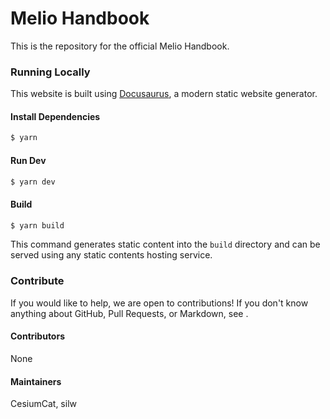 # Melio Handbook

This is the repository for the official Melio Handbook.

### Running Locally

This website is built using [Docusaurus](https://docusaurus.io/), a modern static website generator.

#### Install Dependencies
```sh
$ yarn
```

#### Run Dev
```sh
$ yarn dev
```

#### Build
```sh
$ yarn build
```

This command generates static content into the `build` directory and can be served using any static contents hosting service.

### Contribute

If you would like to help, we are open to contributions!
If you don't know anything about GitHub, Pull Requests, or Markdown, see <TODO>.

#### Contributors
None

#### Maintainers
CesiumCat, silw

